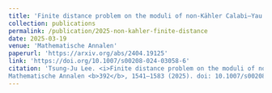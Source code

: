 ```yaml
---
title: 'Finite distance problem on the moduli of non-Kähler Calabi–Yau %\partial\bar{\partial}$-threefolds'
collection: publications
permalink: /publication/2025-non-kahler-finite-distance
date: 2025-03-19
venue: 'Mathematische Annalen'
paperurl: 'https://arxiv.org/abs/2404.19125'
link: 'https://doi.org/10.1007/s00208-024-03058-6'
citation: 'Tsung-Ju Lee. <i>Finite distance problem on the moduli of non-Kähler Calabi–Yau %\partial\bar{\partial}$-threefolds</i>. 
Mathematische Annalen <b>392</b>, 1541–1583 (2025). doi: 10.1007/s00208-025-03115-8'
---
```

